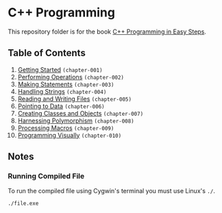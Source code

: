 # C++ Programming
This repository folder is for the book [C++ Programming in Easy Steps](http://amzn.to/2cQTgmr).

## Table of Contents
1. [Getting Started](chapter-001) `(chapter-001)`
2. [Performing Operations](chapter-002) `(chapter-002)`
3. [Making Statements](chapter-003) `(chapter-003)`
4. [Handling Strings](chapter-004) `(chapter-004)`
5. [Reading and Writing Files](chapter-005) `(chapter-005)`
6. [Pointing to Data](chapter-006) `(chapter-006)`
7. [Creating Classes and Objects](chapter-007) `(chapter-007)`
8. [Harnessing Polymorphism](chapter-008) `(chapter-008)`
9. [Processing Macros](chapter-009) `(chapter-009)`
10. [Programming Visually](chapter-010) `(chapter-010)`

## Notes

### Running Compiled File

To run the compiled file using Cygwin's terminal you must use Linux's `./`.

```bash
./file.exe
```